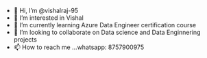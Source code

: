 - 👋 Hi, I’m @vishalraj-95
- 👀 I’m interested in Vishal
- 🌱 I’m currently learning Azure Data Engineer certification course 
- 💞️ I’m looking to collaborate on Data science and Data Enginnering projects
- 📫 How to reach me ...whatsapp: 8757900975


